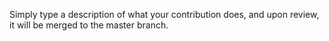Simply type a description of what your contribution does, and upon review, it will be merged to the master branch.
